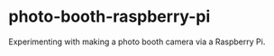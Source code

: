 photo-booth-raspberry-pi
========================

Experimenting with making a photo booth camera via a Raspberry Pi.
